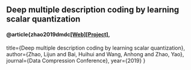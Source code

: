 ## Deep multiple description coding by learning scalar quantization

#### @article{zhao2019dmdc[[Web]](https://arxiv.org/abs/1811.01504v1)[[Project]](https://github.com/mdcnn/Deep-Multiple-Description-Coding),
  title={Deep multiple description coding by learning scalar quantization},
  author={Zhao, Lijun and Bai, Huihui and Wang, Anhong and Zhao, Yao},
  journal={Data Compression Conference},
  year={2019}
}
